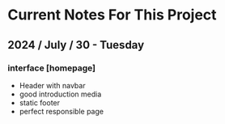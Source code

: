 # Current Notes For This Project
## 2024 / July / 30 - Tuesday




### interface [homepage]
- Header with navbar
- good introduction media
- static footer
- perfect responsible page